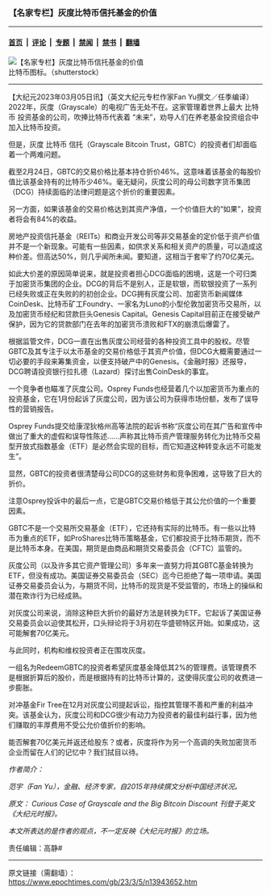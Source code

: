 ### 【名家专栏】灰度比特币信托基金的价值

---

#### [首页](../../../..?n13943652) &nbsp;|&nbsp; [评论](../../../../../epoch-comment?n13943652) &nbsp;|&nbsp; [专题](../../../../../epoch-special?n13943652) &nbsp;|&nbsp; [禁闻](../../../../../epoch-news?n13943652) &nbsp;|&nbsp; [禁书](../../../../../books?n13943652) &nbsp;|&nbsp; [翻墙](https://github.com/gfw-breaker/nogfw/blob/master/README.md?n13943652)


<div><img alt="【名家专栏】灰度比特币信托基金的价值" class="attachment-djy_600_400 size-djy_600_400 wp-post-image" src="https://i.epochtimes.com/assets/uploads/2023/03/id13943665-shutterstock_1980854957-600x400.jpg"/>
<div class="caption">
 比特币图标。（shutterstock）
</div></div><hr/><div class="post_content" id="artbody" itemprop="articleBody">
 <!-- article content begin -->
 <p>
  【大纪元2023年03月05日讯】（英文大纪元专栏作家Fan Yu撰文／任季编译）2022年，灰度（Grayscale）的电视广告无处不在。这家管理着世界上最大
  <ok href="https://www.epochtimes.com/gb/tag/%E6%AF%94%E7%89%B9%E5%B8%81.html">
   比特币
  </ok>
  投资基金的公司，吹捧比特币代表着 “未来”，劝导人们在养老基金投资组合中加入比特币投资。
 </p>
 <p>
  但是，灰度
  <ok href="https://www.epochtimes.com/gb/tag/%E6%AF%94%E7%89%B9%E5%B8%81.html">
   比特币
  </ok>
  信托（Grayscale Bitcoin Trust，GBTC）的投资者们却面临着一个两难问题。
 </p>
 <p>
  截至2月24日，GBTC的交易价格比基本持仓折价46%。这意味着该基金的每股价值比该基金持有的比特币少46%。毫无疑问，灰度公司的母公司数字货币集团（DCG）持续面临的法律问题是这个折价的重要因素。
 </p>
 <p>
  另一方面，如果该基金的交易价格达到其资产净值，一个价值巨大的“如果”，投资者将会有84%的收益。
 </p>
 <p>
  房地产投资信托基金（REITs）和商业开发公司等非交易基金的定价低于资产价值并不是一个新现象。可能有一些因素，如供求关系和相关资产的质量，可以造成这种价差。但高达50%，则几乎闻所未闻。要知道，这相当于套牢了约70亿美元。
 </p>
 <p>
  如此大价差的原因简单说来，就是投资者担心DCG面临的困境，这是一个可归类于加密货币集团的企业。DCG的背后不是别人，正是软银，而软银投资了一系列已经失败或正在失败的的初创企业。DCG拥有灰度公司、加密货币新闻媒体CoinDesk、比特币矿工Foundry、一家名为Luno的小型伦敦加密货币交易所，以及加密货币经纪和贷款巨头Genesis Capital。Genesis Capital目前正在接受破产保护，因为它的贷款部门在去年的加密货币溃败和FTX的崩溃后爆雷了。
 </p>
 <p>
  根据监管文件，DCG一直在出售灰度公司经营的各种投资工具中的股权。尽管GBTC及其专注于以太币基金的交易价格低于其资产价值，但DCG大概需要通过一切必要的手段来筹集资金，以便支持破产中的Genesis。《金融时报》还报导，DCG聘请投资银行拉扎德（Lazard）探讨出售CoinDesk的事宜。
 </p>
 <p>
  一个竞争者也瞄准了灰度公司。Osprey Funds也经营着几个以加密货币为重点的投资基金，它在1月份起诉了灰度公司，因为该公司为获得市场份额，发布了误导性的营销报告。
 </p>
 <p>
  Osprey Funds提交给康涅狄格州高等法院的起诉书称“灰度公司在其广告和宣传中做出了重大的虚假和误导性陈述……声称其比特币资产管理服务转化为比特币交易型开放式指数基金（ETF）是必然会实现的目标，而它知道这种转变永远不可能发生”。
 </p>
 <p>
  显然，GBTC的投资者很清楚母公司DCG的这些财务和竞争困难，这导致了巨大的折价。
 </p>
 <p>
  注意Osprey投诉中的最后一点，它是GBTC交易价格低于其公允价值的一个重要因素。
 </p>
 <p>
  GBTC不是一个交易所交易基金（ETF），它还持有实际的比特币。有一些以比特币为重点的ETF，如ProShares比特币策略基金，它们都投资于比特币期货，而不是比特币本身。在美国，期货是由商品和期货交易委员会（CFTC）监管的。
 </p>
 <p>
  灰度公司（以及许多其它资产管理公司）多年来一直努力将其GBTC基金转换为ETF，但没有成功。美国证券交易委员会（SEC）迄今已拒绝了每一项申请。美国证券交易委员会认为，与期货不同，比特币的现货是不受监管的，市场上的操纵和潜在欺诈行为已经成熟。
 </p>
 <p>
  对灰度公司来说，消除这种巨大折价的最好方法是转换为ETF。它起诉了美国证券交易委员会以迫使其松开，口头辩论将于3月初在华盛顿特区开始。如果成功，这可能解套70亿美元。
 </p>
 <p>
  与此同时，机构和维权投资者正在围攻灰度。
 </p>
 <p>
  一组名为RedeemGBTC的投资者希望灰度基金降低其2%的管理费。该管理费不是根据折算后的股价，而是根据持有的比特币计算的，这使得灰度公司的收费进一步膨胀。
 </p>
 <p>
  对冲基金Fir Tree在12月对灰度公司提起诉讼，指控其管理不善和严重的利益冲突。该基金认为，灰度公司和DCG很少有动力为投资者的最佳利益行事，因为他们赚取的丰厚费用不受公允价值折价的影响。
 </p>
 <p>
  能否解套70亿美元并返还给股东？或者，灰度将作为另一个高调的失败加密货币企业而留在人们的记忆中？我们拭目以待。
 </p>
 <p>
  <em>
   作者简介：
  </em>
 </p>
 <p>
  <em>
   范宇（Fan Yu），金融、经济专家，自2015年持续撰文分析中国经济状况。
  </em>
 </p>
 <p>
  <em>
   原文：
   <ok href="https://www.theepochtimes.com/curious-case-of-grayscale-and-the-big-bitcoin-discount_5082970.html">
    Curious Case of Grayscale and the Big Bitcoin Discount
   </ok>
   刊登于英文《大纪元时报》。
  </em>
 </p>
 <p>
  <em>
   本文所表达的是作者的观点，不一定反映《大纪元时报》的立场。
  </em>
 </p>
 <p>
  责任编辑：高静#
 </p>
 <!-- article content end -->
 <div id="below_article_ad">
 </div>
</div>


---

原文链接（需翻墙）：https://www.epochtimes.com/gb/23/3/5/n13943652.htm
